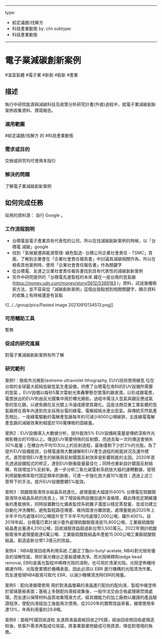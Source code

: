 
---
type: 
- 給定議題/找解方
- 科技產業動態
by: clin
subtype: 
- 科技產業動態
---
# 電子業減碳創新案例
#溫室氣體 #電子業 #新創 #創新 #產業
## 描述
執行中研院能源與減碳科技及政策分析研究計畫(外接)過程中，就電子業減碳創新案例收集資料、撰寫報告。

### 適用範圍
#給定議題/找解方 的 #科技產業動態

### 需求或目的
交辦或研究均可使用本指引

### 解決的問題
了解電子業減碳創新案例

## 如何完成任務
採用的資料源： 自行 Google 。
### 工作流程說明
-	台積電是電子產業具有代表性的公司，所以在找減碳創新案例的時候，以「台積電 減碳」google
-	找到「氣候變遷與能源管理: 綠色製造- 台積公司企業社會責任 - TSMC」頁面，了解到企業會在「企業社會責任報告書」中討論其減碳相關作為，所以在檢索其他案例時，使用「企業社會責任報告書」作為關鍵字
-	從台積電、友達之企業社會責任報告書找到具有代表性的減碳創新案例
-	另外中研院提供的「台積電先進製程的未來 藏在一座台南的氫氣廠(https://money.udn.com/money/story/5612/5389183 )」資料，試過幾種檢索方法，並不容易從「減碳創新案例」這個出發點想到相關關鍵字，顯示資料的收集上有時候還是有盲點

![[../../group/pics/Pasted image 20210910134513.png]]

 

### 可用輔助工具
暫無
### 促成的研究進展
對電子業減碳創新案例有所了解

### 研究範列
案例1：極紫外光微影(extreme ultraviolet lithography, EUV)技術使用綠氫
位在台南的全球最大超純低碳氫氣生產設備，供應了台積電在南科的EUV設備所需要的氫氣 。EUV設備以每秒5萬次雷射光束轟擊懸空墜落的錫液滴，以形成錫電漿，電漿放出的EUV則由反光鏡集中用於曝光顯影。過程中需注入氫氣與錫反應成氣態的氫化錫，以避免錫在反光鏡上冷凝成膜使其霧化。這座法商亞東工業氣體的氫氣廠將在兩年內達到完全採用台電的綠電，電解超純水產出氫氣。與傳統天然氣產氫相比，一座綠電驅動的電解產氫廠每年約可減少8000公噸碳排，五座綠電電解產氫廠的減碳效果則相當於100萬棵樹的固碳量。

案例2：EUV設備導入大數據分析，提升能效5%
EUV設備耗電量是傳統深紫外光微影機台的10倍以上。傳送EUV需要特殊的反射鏡，而過去每一次的傳送會損失30%能量；在機台內平均10次以上的反射過程，最後僅剩下少於2％的光能。為了提升EUV設備能效，台積電運用大數據解析EUV產生過程的耗能狀況及運作模式，進而發現EUV產生的脈衝與反射鏡面反射效率是影響耗能的主因。2020年首先透過設備程式的修正，達到EUV脈衝能量最佳化；同時也重新設計鏡面反射結構，有效增加3%反射率。進一步分析二氧化碳雷射系統放大器的運轉數據，發現利用變動頻率取代固定頻率的脈衝，可進一步強化放大器10%能效；透過上述三管齊下的手法，提升EUV設備整體5%能效。

案例3：硫酸銨廢液除水結晶系統進化，處理量能大幅提升400%
台積電在硫酸銨廢液除水結晶系統的改良上，除了增設板熱設備加速升溫循環，藉此降低定期維護後的產能損失，同時設置數位化儀表監控系統離子濃度以穩定蒸發量，並成功建立自動化沖洗機制，避免製程路徑堵塞、維持固液分離效能，處理量能由2020年上半年平均月處理400公噸提升至下半年平均月處理2,000公噸，躍升400%。自2018年起，台積電已累計減少委外處理硫酸銨廢液逾15,800公噸，工業級硫酸銨結晶產出量達4,200公噸，回收減廢效益超過新台幣3,500萬元。2022年預計硫酸銨廢液年處理量能達6萬公噸、工業級硫酸銨結晶年產能15,000公噸工業級硫酸銨結晶，創造逾新台幣1.3億元的效益。

案例4：NBA廢液回收再利用系統
乙酸正丁酯(n-butyl acetate, NBA)對光阻有優良的溶解性能，用於黃光機台之基板邊緣洗淨。而光阻稀釋劑(edge bead removal, EBR)是黃光製程中稀釋光阻的溶劑，也可用於清潔光阻。光阻塗佈機持續運作時，光阻會累積於機構表面，因此必須以 EBR 進行機構的光阻清洗作業。而友達發現NBA廢液可取代 EBR，以減少機構清洗時EBR的用量。

案例5：配向液循環使用
用於對液晶螢幕的液晶進行配向的配向液，製程中被塗佈於玻璃基板表面；基板上多餘配向液經收集後，一般作法交由合格處理廠焚燒處理。而友達以保障材料品質收集殘液方式，經具備能力的加工廠商以嚴謹的產品驗證程序，使配向液經加工後能再次使用，從2020年的實際效益來看，循環使用率達13%，年再利用量約29.8噸。

案例6：面板PE膜回收造粒
友達將液晶面板回收之PE膜，經由回收商回收處理造粒後，依客戶需求再製成垃圾袋，將事業廢棄物變成可用資源，降低對環境的負擔。